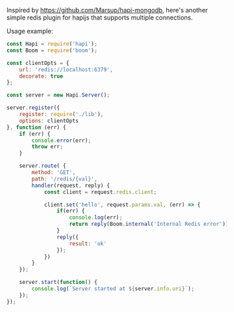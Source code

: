 Inspired by https://github.com/Marsup/hapi-mongodb, here's another simple
redis plugin for hapijs that supports multiple connections.


Usage example: 

```javascript
const Hapi = require('hapi');
const Boom = require('boom');

const clientOpts = {
	url: 'redis://localhost:6379',
	decorate: true
};

const server = new Hapi.Server();

server.register({
	register: require('./lib'),
	options: clientOpts
}, function (err) {
	if (err) {
		console.error(err);
		throw err;
	}

	server.route( {
		method: 'GET',
		path: '/redis/{val}',
		handler(request, reply) {
			const client = request.redis.client;

			client.set('hello', request.params.val, (err) => {
				if(err) {
					console.log(err);
					return reply(Boom.internal('Internal Redis error'));
				}
				reply({
					result: 'ok'
				});
			})
		}
	});

	server.start(function() {
		console.log(`Server started at ${server.info.uri}`);
	});
});
```
